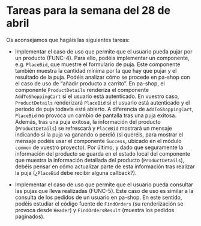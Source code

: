 # Tareas para la semana del 28 de abril

Os aconsejamos que hagáis las siguientes tareas:

- Implementar el caso de uso que permite que el usuario pueda pujar por un producto (FUNC-4). Para ello, podéis implementar un componente, e.g. `PlaceBid`, que muestre el formulario de puja. Este componente también muestra la cantidad mínima por la que hay que pujar y el resultado de la puja. Podéis analizar cómo se procede en pa-shop con el caso de uso de “añadir producto a carrito”. En pa-shop, el componente `ProductDetails` renderiza el componente `AddToShoppingCart` si el usuario está autenticado. En vuestro caso, `ProductDetails` renderizará `PlaceBid` si el usuario está autenticado y el periodo de puja todavía está abierto. A diferencia de `AddToShoppingCart`, `PlaceBid` no provoca un cambio de pantalla tras una puja exitosa. Además, tras una puja exitosa, la información del producto (`ProductDetails`) se refrescará y `PlaceBid` mostrará un mensaje indicando si la puja va ganando o perdió (si queréis, para mostrar el mensaje podéis usar el componente `Success`, ubicado en el módulo `common` de vuestro proyecto). Por último, y dado que seguramente la información del producto se guarda en el estado local del componente que muestra la información detallada del producto (`ProductDetails`), debéis pensar en cómo actualizar parte de esta información tras realizar la puja (¿`PlaceBid` debe recibir alguna callback?).

- Implementar el caso de uso que permite que el usuario pueda consultar las pujas que lleva realizadas (FUNC-5). Este caso de uso es similar a la consulta de los pedidos de un usuario en pa-shop. En este sentido, podéis estudiar el código fuente de `FindOrders` (su renderización se provoca desde `Header`) y `FindOrdersResult` (muestra los pedidos paginados).
